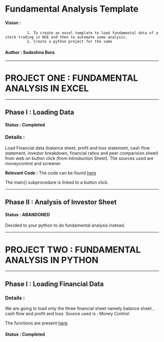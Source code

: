 # Fundamental Analysis Template 

#### Vision  : 
              1. To create an excel template to load fundamental data of a stock trading in NSE and then to automate some analysis. 
              2. Create a python project for the same 

#### Author : Sudeshna Bora 

---
# PROJECT ONE : FUNDAMENTAL ANALYSIS IN EXCEL

---

## Phase I : Loading Data

#### Status  : Completed

### Details : 

Load Financial data (balance sheet, profit and loss statement, cash flow statement, investor breakdown, financial ratios and peer comparision sheet) from web on button click (from Introduction Sheet).
The sources used are moneycontrol and screener. 

<b>Relevant Code :</b> The code can be found [here](https://github.com/SudeshnaBora/FundamentalAnalysis_Excel/blob/master/Codes/LoadingSheets.bas)

The main() subprocedure is linked to a button click. 

---

## Phase II : Analysis of Investor Sheet

#### Status : ABANDONED

Decided to your python to do fundamental analysis instead.

---
# PROJECT TWO : FUNDAMENTAL ANALYSIS IN PYTHON

---

## Phase I : Loading Financial Data 

### Details : 

We are going to load only the three financial sheet namely balance sheet , cash flow and profit and loss. 
Source used is : Money Control.

The functions are present [here](https://github.com/SudeshnaBora/FundamentalAnalysis/blob/master/Codes/python/stockLib/stockLibraries/getStockFinancialDetails.py).

#### Status : Completed
